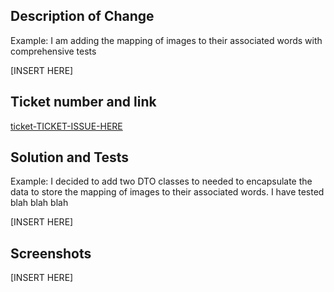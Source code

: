 ## Description of Change

Example: I am adding the mapping of images to their associated words with comprehensive tests

[INSERT HERE]

## Ticket number and link

[ticket-TICKET-ISSUE-HERE](https://github.com/apnguyen1/floor-it/issues/TICKET-ISSUE-HERE)

## Solution and Tests

Example: I decided to add two DTO classes to needed to encapsulate the data to
store the mapping of images to their associated words. I have tested blah blah blah

[INSERT HERE]

## Screenshots

[INSERT HERE]
